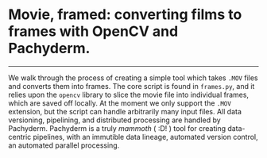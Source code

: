 # Movie, framed: converting films to frames with OpenCV and Pachyderm.
----------------------------
We walk through the process of creating a simple tool which takes `.MOV` files and converts them into frames. The core script is found in `frames.py`, and it relies upon the `opencv` library to slice the movie file into individual frames, which are saved off locally. At the moment we only support the `.MOV` extension, but the script can handle arbitrarily many input files. All data versioning, pipelining, and distributed processing are handled by Pachyderm. Pachyderm is a truly *mammoth* ( :D! ) tool for creating data-centric pipelines, with an immutible data lineage, automated version control, an automated parallel processing.
